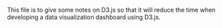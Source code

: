 This file is to give some notes on D3.js so that it will reduce the time when developing a data visualization dashboard using D3.js.
